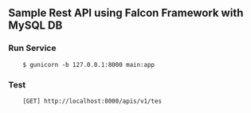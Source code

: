 ## Sample Rest API using Falcon Framework with MySQL DB

### Run Service
```
    $ gunicorn -b 127.0.0.1:8000 main:app
```

### Test 
```
    [GET] http://localhost:8000/apis/v1/tes
```
